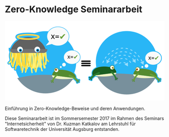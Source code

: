 # Zero-Knowledge Seminararbeit

![Zero Knowledge-Kommunikation anhand von Fröschen](img/github-image.png)

Einführung in Zero-Knowledge-Beweise und deren Anwendungen.

Diese Seminararbeit ist im Sommersemester 2017 im Rahmen des Seminars "Internetsicherheit" von Dr. Kuzman Katkalov am Lehrstuhl für Softwaretechnik der Universität Augsburg entstanden.

